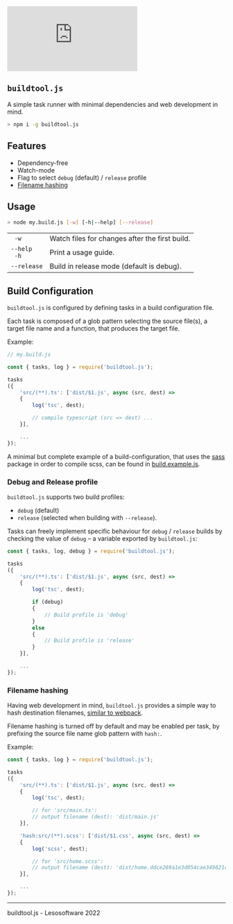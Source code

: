 [![npm version](https://img.shields.io/npm/v/buildtool.js)](https://www.npmjs.com/package/buildtool.js)

## `buildtool.js`

A simple task runner with minimal dependencies and web development in mind.

```bash
> npm i -g buildtool.js
```

## Features

* Dependency-free
* Watch-mode
* Flag to select `debug` (default) / `release` profile
* [Filename hashing](#filename-hashing)

## Usage

```bash
> node my.build.js [-w] [-h|--help] [--release]
```

|                                  |                                                |
| -------------------------------- | ---------------------------------------------- |
| <code>&nbsp;-w</code>            | Watch files for changes after the first build. |
| <code>--help</br>&nbsp;-h</code> | Print a usage guide.                           |
| <code>--release</code>           | Build in release mode (default is debug).      |

## Build Configuration

`buildtool.js` is configured by defining tasks in a build configuration file.

Each task is composed of a glob pattern selecting the source file(s), a target file name and a function, that produces the target file.

Example:

```js
// my.build.js

const { tasks, log } = require('buildtool.js');

tasks
({
    'src/(**).ts': ['dist/$1.js', async (src, dest) =>
    {
        log('tsc', dest);

        // compile typescript (src => dest) ...
    }],

    ...
});
```

A minimal but complete example of a build-configuration, that uses the [sass](https://www.npmjs.com/package/sass) package in order to compile scss, can be found in [build.example.js](build.example.js).

### Debug and Release profile

`buildtool.js` supports two build profiles:

* `debug` (default)
* `release` (selected when building with `--release`).

Tasks can freely implement specific behaviour for `debug` / `release` builds by checking the value of `debug` – a variable exported by `buildtool.js`:

```js
const { tasks, log, debug } = require('buildtool.js');

tasks
({
    'src/(**).ts': ['dist/$1.js', async (src, dest) =>
    {
        log('tsc', dest);

        if (debug)
        {
            // Build profile is 'debug'
        }
        else
        {
            // Build profile is 'release'
        }
    }],

    ...
});
```

### Filename hashing

Having web development in mind, `buildtool.js` provides a simple way to hash destination filenames, [similar to webpack](https://webpack.js.org/guides/caching/#output-filenames).

Filename hashing is turned off by default and may be enabled per task, by prefixing the source file name glob pattern with `hash:`.

Example:

```js
const { tasks, log } = require('buildtool.js');

tasks
({
    'src/(**).ts': ['dist/$1.js', async (src, dest) =>
    {
        log('tsc', dest);

        // for 'src/main.ts':
        // output filename (dest): 'dist/main.js'
    }],

    'hash:src/(**).scss': ['dist/$1.css', async (src, dest) =>
    {
        log('scss', dest);

        // for 'src/home.scss':
        // output filename (dest): 'dist/home.ddce269a1e3d054cae349621c198dd52.css'
    }],

    ...
});
```

---

buildtool.js - Lesosoftware 2022
